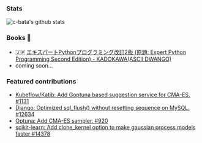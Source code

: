 ### Stats

![c-bata's github stats](https://github-readme-stats.vercel.app/api?username=c-bata&count_private=tru&show_icons=true&hide=contribs,issues)

### Books :book:

* :jp: [エキスパートPythonプログラミング改訂2版 (原題: Expert Python Programming Second Edition) - KADOKAWA(ASCII DWANGO)](https://www.amazon.co.jp/dp/4048930613/)
* coming soon...

### Featured contributions

* [Kubeflow/Katib: Add Goptuna based suggestion service for CMA-ES. #1131](https://github.com/kubeflow/katib/pull/1131)
* [Django: Optimized sql_flush() without resetting sequence on MySQL. #12634](https://github.com/django/django/pull/12634)
* [Optuna: Add CMA-ES sampler. #920](https://github.com/optuna/optuna/pull/920)
* [scikit-learn: Add clone_kernel option to make gaussian process models faster #14378](https://github.com/scikit-learn/scikit-learn/pull/14378)


<!--
**c-bata/c-bata** is a ✨ _special_ ✨ repository because its `README.md` (this file) appears on your GitHub profile.

Here are some ideas to get you started:

- 🔭 I’m currently working on ...
- 🌱 I’m currently learning ...
- 👯 I’m looking to collaborate on ...
- 🤔 I’m looking for help with ...
- 💬 Ask me about ...
- 📫 How to reach me: ...
- 😄 Pronouns: ...
- ⚡ Fun fact: ...


#### Blog posts :pen:

* [The internal of go-prompt: How to control the rich terminal UI (Part I).](https://medium.com/@c_bata_/the-internal-of-go-prompt-how-to-control-the-rich-terminal-ui-part-i-7d22bdfe6b9a)
* [Optimizing Go programs by AVX2 using Auto-Vectorization in LLVM.](https://medium.com/@c_bata_/optimizing-go-by-avx2-using-auto-vectorization-in-llvm-118f7b366969)
* [How to write cross-platform packet capture from scratch in 1000 LOC.](https://medium.com/@c_bata_/how-to-write-cross-platform-packet-capture-using-raw-socket-and-bpf-bab3b614bc03)

-->

